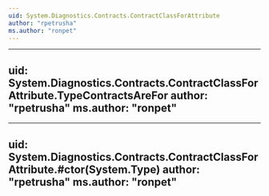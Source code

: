 ```yaml
---
uid: System.Diagnostics.Contracts.ContractClassForAttribute
author: "rpetrusha"
ms.author: "ronpet"
---
```


---
uid: System.Diagnostics.Contracts.ContractClassForAttribute.TypeContractsAreFor
author: "rpetrusha"
ms.author: "ronpet"
---

---
uid: System.Diagnostics.Contracts.ContractClassForAttribute.#ctor(System.Type)
author: "rpetrusha"
ms.author: "ronpet"
---
